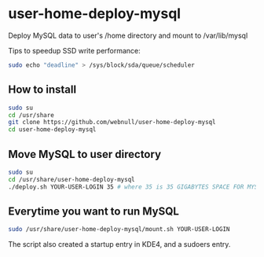 # user-home-deploy-mysql
Deploy MySQL data to user's /home directory and mount to /var/lib/mysql

Tips to speedup SSD write performance:
```bash
sudo echo "deadline" > /sys/block/sda/queue/scheduler
```
## How to install
```bash
sudo su
cd /usr/share
git clone https://github.com/webnull/user-home-deploy-mysql
cd user-home-deploy-mysql
```

## Move MySQL to user directory
```bash
sudo su
cd /usr/share/user-home-deploy-mysql
./deploy.sh YOUR-USER-LOGIN 35 # where 35 is 35 GIGABYTES SPACE FOR MYSQL IMAGE
```

## Everytime you want to run MySQL
```bash
sudo /usr/share/user-home-deploy-mysql/mount.sh YOUR-USER-LOGIN
```

The script also created a startup entry in KDE4, and a sudoers entry.
